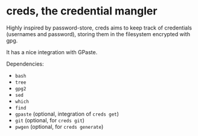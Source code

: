 creds, the credential mangler
=============================

Highly inspired by password-store, creds aims to keep track of credentials (usernames and password),
storing them in the filesystem encrypted with gpg.

It has a nice integration with GPaste.

Dependencies:

- `bash`
- `tree`
- `gpg2`
- `sed`
- `which`
- `find`
- `gpaste` (optional, integration of `creds get`)
- `git` (optional, for `creds git`)
- `pwgen` (optional, for `creds generate`)
